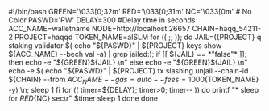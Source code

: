 #!/bin/bash
GREEN='\033[0;32m'
RED='\033[0;31m'
NC='\033[0m' # No Color
PASWD='PW'
DELAY=300 #Delay time in seconds
ACC_NAME=walletname
NODE=http://localhost:26657
CHAIN=haqq_54211-2
PROJECT=haqqd
TOKEN_NAME=aISLM
for (( ;; )); do
        JAIL=$(${PROJECT} q staking validator $( echo "${PASWD}" | ${PROJECT} keys show ${ACC_NAME} --bech val -a) | grep jailed:);
        if [[ ${JAIL} == *"false"* ]]; then
            echo -e "${GREEN}${JAIL} \n"
        else
            echo -e "${GREEN}${JAIL} \n"
            echo -e $( echo "${PASWD}" | ${PROJECT} tx slashing unjail --chain-id ${CHAIN} --from ${ACC_NAME} --gas=auto --fees=1000${TOKEN_NAME} -y) \n;
            sleep 1
        fi
        for (( timer=${DELAY}; timer>0; timer-- ))
        do
                printf "* sleep for ${RED}%02d${NC} sec\r" $timer
                sleep 1
        done
done
